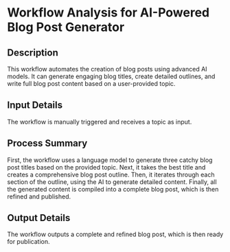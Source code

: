 # Workflow Analysis for AI-Powered Blog Post Generator

## Description
This workflow automates the creation of blog posts using advanced AI models. It can generate engaging blog titles, create detailed outlines, and write full blog post content based on a user-provided topic.

## Input Details
The workflow is manually triggered and receives a topic as input.

## Process Summary
First, the workflow uses a language model to generate three catchy blog post titles based on the provided topic. Next, it takes the best title and creates a comprehensive blog post outline. Then, it iterates through each section of the outline, using the AI to generate detailed content. Finally, all the generated content is compiled into a complete blog post, which is then refined and published.

## Output Details
The workflow outputs a complete and refined blog post, which is then ready for publication.
